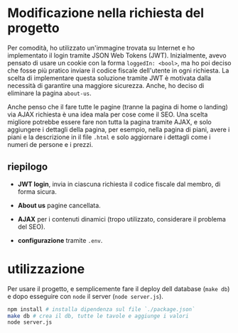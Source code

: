 # Modificazione nella richiesta del progetto

Per comodità, ho utilizzato un'immagine trovata su Internet e ho implementato il
login tramite JSON Web Tokens (JWT). Inizialmente, avevo pensato di usare un
cookie con la forma `loggedIn: <bool>`, ma ho poi deciso che fosse più pratico
inviare il codice fiscale dell'utente in ogni richiesta. La scelta di
implementare questa soluzione tramite JWT è motivata dalla necessità di
garantire una maggiore sicurezza.  Anche, ho deciso di eliminare la pagina
`about-us`.

Anche penso che il fare tutte le pagine (tranne la pagina di home o landing) via
AJAX richiesta è una idea mala per cose come il SEO.  Una scelta migliore
potrebbe essere fare non tutta la pagina tramite AJAX, e solo aggiungere i
dettagli della pagina, per esempio, nella pagina di piani, avere i piani e la
descrizione in il file `.html` e solo aggiornare i dettagli come i numeri de
persone e i prezzi.

## riepilogo

-   **JWT login**, invia in ciascuna richiesta il codice fiscale dal membro, di
    forma sicura.

-   **About us** pagine cancellata.

-   **AJAX** per i contenuti dinamici (tropo utilizzato, considerare il problema
    del SEO).

-   **configurazione** tramite `.env`.

# utilizzazione

Per usare il progetto, e semplicemente fare il deploy dell database (`make db`)
e dopo esseguire con `node` il server (`node server.js`).

```sh
npm install # installa dipendenza sul file `./package.json`
make db # crea il db, tutte le tavole e aggiunge i valori
node server.js
```

